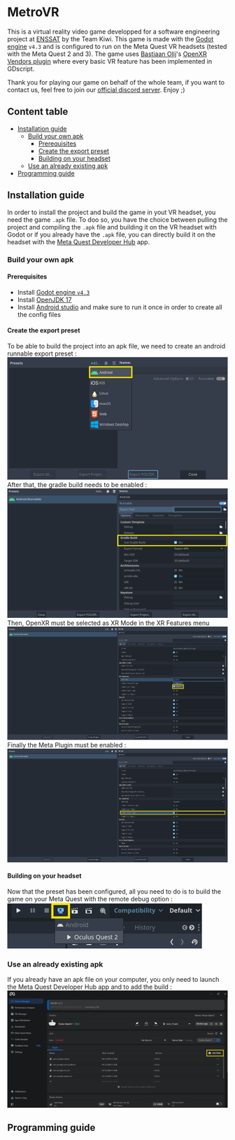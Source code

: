 # MetroVR

This is a virtual reality video game developped for a software engineering project at [ENSSAT](https://enssat.fr) by the Team Kiwi. This game is made with the [Godot engine](https://godotengine.org) ``v4.3`` and is configured to run on the Meta Quest VR headsets (tested with the Meta Quest 2 and 3). The game uses [Bastiaan Olij](https://github.com/BastiaanOlij)'s [OpenXR Vendors plugin](https://github.com/GodotVR/godot_openxr_vendors/releases) where every basic VR feature has been implemented in GDscript.  
  
Thank you for playing our game on behalf of the whole team, if you want to contact us, feel free to join our [official discord server](https://youtu.be/dQw4w9WgXcQ). Enjoy ;)  

## Content table
- [Installation guide](#installation-guide)
    - [Build your own apk](#build-your-own-apk)
        - [Prerequisites](#prerequisites)
        - [Create the export preset](#create-the-export-preset)
        - [Building on your headset](#building-on-your-headset)
    - [Use an already existing apk](#use-an-already-existing-apk)
- [Programming guide](#programming-guide)

## Installation guide

In order to install the project and build the game in yout VR headset, you need the game ``.apk`` file. To doo so, you have the choice between pulling the project and compiling the ``.apk`` file and building it on the VR headset with Godot or if you already have the ``.apk`` file, you can directly build it on the headset with the [Meta Quest Developer Hub](https://developers.meta.com/horizon/documentation/unity/ts-odh/) app.

### Build your own apk

#### Prerequisites
- Install [Godot engine ``v4.3``](https://godotengine.org)
- Install [OpenJDK 17](https://www.oracle.com/java/technologies/javase/jdk17-archive-downloads.html)
- Install [Android studio](https://developer.android.com/studio?hl=fr) and make sure to run it once in order to create all the config files

#### Create the export preset
To be able to build the project into an apk file, we need to create an android runnable export preset :
![alt text](doc/image.png)
After that, the gradle build needs to be enabled :
![alt text](doc/image1.png)
Then, OpenXR must be selected as XR Mode in the XR Features menu
![alt text](doc/image2.png)
Finally the Meta Plugin must be enabled :
![alt text](doc/image3.png)

#### Building on your headset
Now that the preset has been configured, all you need to do is to build the game on your Meta Quest with the remote debug option :  
![alt text](doc/image4.png)


### Use an already existing apk
If you already have an apk file on your computer, you only need to launch the Meta Quest Developer Hub app and to add the build : 
![alt text](doc/image5.png)


## Programming guide
